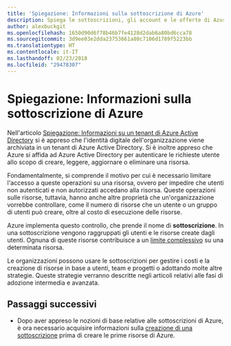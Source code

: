 ```yaml
---
title: 'Spiegazione: Informazioni sulla sottoscrizione di Azure'
description: Spiega le sottoscrizioni, gli account e le offerte di Azure
author: alexbuckgit
ms.openlocfilehash: 1650d90d6f78b46b7fe4128d2dab6a80bd6cca78
ms.sourcegitcommit: 3d9ee03e2dda23753661a80c7106d1789f5223bb
ms.translationtype: HT
ms.contentlocale: it-IT
ms.lasthandoff: 02/23/2018
ms.locfileid: "29478307"
---
```

# <a name="explainer-what-is-an-azure-subscription"></a>Spiegazione: Informazioni sulla sottoscrizione di Azure

Nell'articolo [Spiegazione: Informazioni su un tenant di Azure Active Directory](tenant-explainer.md) si è appreso che l'identità digitale dell'organizzazione viene archiviata in un tenant di Azure Active Directory. Si è inoltre appreso che Azure si affida ad Azure Active Directory per autenticare le richieste utente allo scopo di creare, leggere, aggiornare o eliminare una risorsa. 

Fondamentalmente, si comprende il motivo per cui è necessario limitare l'accesso a queste operazioni su una risorsa, ovvero per impedire che utenti non autenticati e non autorizzati accedano alla risorsa. Queste operazioni sulle risorse, tuttavia, hanno anche altre proprietà che un'organizzazione vorrebbe controllare, come il numero di risorse che un utente o un gruppo di utenti può creare, oltre al costo di esecuzione delle risorse. 

Azure implementa questo controllo, che prende il nome di **sottoscrizione**. In una sottoscrizione vengono raggruppati gli utenti e le risorse create dagli utenti. Ognuna di queste risorse contribuisce a un [limite complessivo][subscription-service-limits] su una determinata risorsa.

Le organizzazioni possono usare le sottoscrizioni per gestire i costi e la creazione di risorse in base a utenti, team e progetti o adottando molte altre strategie. Queste strategie verranno descritte negli articoli relativi alle fasi di adozione intermedia e avanzata. 

## <a name="next-steps"></a>Passaggi successivi

* Dopo aver appreso le nozioni di base relative alle sottoscrizioni di Azure, è ora necessario acquisire informazioni sulla [creazione di una sottoscrizione](subscription.md) prima di creare le prime risorse di Azure.

<!-- Links -->
[azure-get-started]: https://azure.microsoft.com/get-started/
[azure-offers]: https://azure.microsoft.com/support/legal/offer-details/
[azure-free-trial]: https://azure.microsoft.com/offers/ms-azr-0044p/
[azure-change-subscription-offer]: /azure/billing/billing-how-to-switch-azure-offer
[microsoft-account]: https://account.microsoft.com/account
[subscription-service-limits]: /azure/azure-subscription-service-limits
[docs-organizational-account]: https://docs.microsoft.com/azure/active-directory/sign-up-organization
